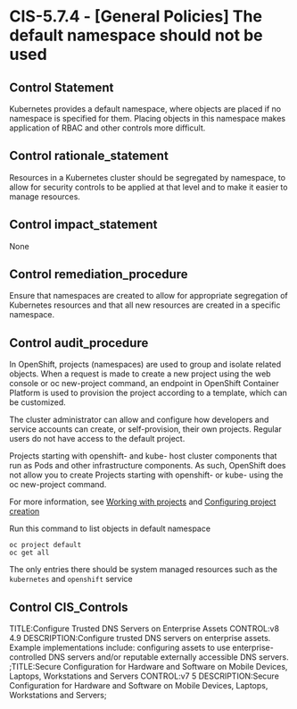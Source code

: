 # CIS-5.7.4 - \[General Policies\] The default namespace should not be used

## Control Statement

Kubernetes provides a default namespace, where objects are placed if no namespace is specified for them. Placing objects in this namespace makes application of RBAC and other controls more difficult.

## Control rationale_statement

Resources in a Kubernetes cluster should be segregated by namespace, to allow for security controls to be applied at that level and to make it easier to manage resources.

## Control impact_statement

None

## Control remediation_procedure

Ensure that namespaces are created to allow for appropriate segregation of Kubernetes resources and that all new resources are created in a specific namespace.

## Control audit_procedure

In OpenShift, projects (namespaces) are used to group and isolate related objects. When a request is made to create a new project using the web console or oc new-project command, an endpoint in OpenShift Container Platform is used to provision the project according to a template, which can be customized. 

The cluster administrator can allow and configure how developers and service accounts can create, or self-provision, their own projects. Regular users do not have access to the default project. 

Projects starting with openshift- and kube- host cluster components that run as Pods and other infrastructure components. As such, OpenShift does not allow you to create Projects starting with openshift- or kube- using the oc new-project command.

For more information, see 
[Working with projects](https://docs.openshift.com/container-platform/4.4/applications/projects/working-with-projects.html) and 
[Configuring project creation](https://docs.openshift.com/containerplatform/4.4/applications/projects/configuring-project-creation.html)

Run this command to list objects in default namespace

```
oc project default
oc get all 
```

The only entries there should be system managed resources such as the `kubernetes` and `openshift` service

## Control CIS_Controls

TITLE:Configure Trusted DNS Servers on Enterprise Assets CONTROL:v8 4.9 DESCRIPTION:Configure trusted DNS servers on enterprise assets. Example implementations include: configuring assets to use enterprise-controlled DNS servers and/or reputable externally accessible DNS servers. ;TITLE:Secure Configuration for Hardware and Software on Mobile Devices, Laptops, Workstations and Servers CONTROL:v7 5 DESCRIPTION:Secure Configuration for Hardware and Software on Mobile Devices, Laptops, Workstations and Servers;
